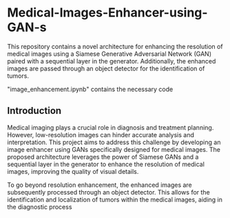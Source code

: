 # Medical-Images-Enhancer-using-GAN-s

This repository contains a novel architecture for enhancing the resolution of medical images using a Siamese Generative Adversarial Network (GAN) paired with a sequential layer in the generator. Additionally, the enhanced images are passed through an object detector for the identification of tumors.


"image_enhancement.ipynb" contains the necessary code
## Introduction

Medical imaging plays a crucial role in diagnosis and treatment planning. However, low-resolution images can hinder accurate analysis and interpretation. This project aims to address this challenge by developing an image enhancer using GANs specifically designed for medical images. The proposed architecture leverages the power of Siamese GANs and a sequential layer in the generator to enhance the resolution of medical images, improving the quality of visual details.

To go beyond resolution enhancement, the enhanced images are subsequently processed through an object detector. This allows for the identification and localization of tumors within the medical images, aiding in the diagnostic process
